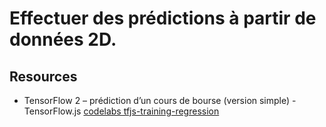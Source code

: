 # Effectuer des prédictions à partir de données 2D.

## Resources

* TensorFlow 2 – prédiction d’un cours de bourse (version simple) - TensorFlow.js [codelabs tfjs-training-regression](https://clemovernet.wordpress.com/2020/01/01/tensorflow-2-prediction-dun-cours-de-bourse-version-simple/)
